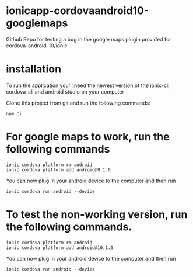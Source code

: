# ionicapp-cordovaandroid10-googlemaps
Github Repo for testing a bug in the google maps plugin provided for cordova-android-10/ionic

# installation
To run the application you'll need the newest version of the ionic-cli, cordova-cli and android studio on your computer

Clone this project from git and run the following commands: 
```
npm ci
```
# For google maps to work, run the following commands

```
ionic cordova platform rm android
ionic cordova platform add android@9.1.0
```
You can now plug in your android device to the computer and then run
```
ionic cordova run android --device
```

# To test the non-working version, run the following commands. 

```
ionic cordova platform rm android
ionic cordova platform add android@10.1.0
```

You can now plug in your android device to the computer and then run
```
ionic cordova run android --device
```



